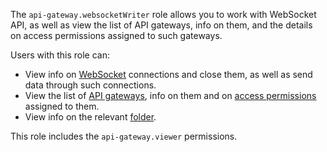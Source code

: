 The `api-gateway.websocketWriter` role allows you to work with WebSocket API, as well as view the list of API gateways, info on them, and the details on access permissions assigned to such gateways.

Users with this role can:
* View info on [WebSocket](../../api-gateway/concepts/index.md#websocket) connections and close them, as well as send data through such connections.
* View the list of [API gateways](../../api-gateway/concepts/index.md), info on them and on [access permissions](../../iam/concepts/access-control/index.md) assigned to them.
* View info on the relevant [folder](../../resource-manager/concepts/resources-hierarchy.md#folder).

This role includes the `api-gateway.viewer` permissions.